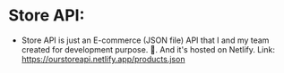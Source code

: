 # Store API:
- Store API is just an E-commerce (JSON file)  API that I and my team created for development purpose. 🙂. And it's hosted on Netlify. Link: https://ourstoreapi.netlify.app/products.json
